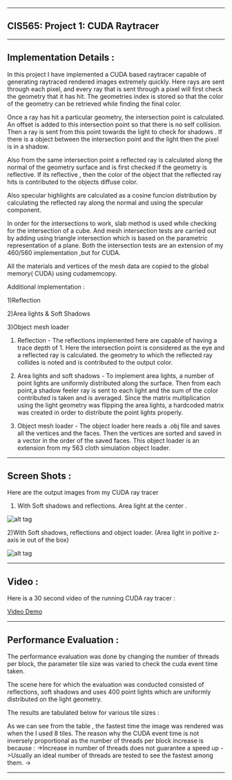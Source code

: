 -------------------------------------------------------------------------------
CIS565: Project 1: CUDA Raytracer
-------------------------------------------------------------------------------

-------------------------------------------------------------------------------
Implementation Details :
-------------------------------------------------------------------------------
In this project I have implemented a CUDA based raytracer capable of
generating raytraced rendered images extremely quickly. 
Here rays are sent through each pixel, and every ray that is sent through a pixel 
will first check the geometry that it has hit. The geometries index is stored so
that the color of the geometry can be retrieved while finding the final color.

Once a ray has hit a particular geometry, the intersection point is calculated.
An offset is added to this intersection point so that there is no self collision.
Then a ray is sent from this point towards the light to check for shadows . 
If there is a object between the intersection point and the light then the pixel 
is in a shadow.

Also from the same intersection point a reflected ray is calculated along the 
normal of the geometry surface and is first checked if the geometry is reflective.
If its reflective , then the color of the object that the reflected ray hits is 
contributed to the objects diffuse color.

Also specular highlights are calculated as a cosine funcion distribution by 
calculating the reflected ray along the normal and using the specular component.

In order for the intersections to work, slab method is used while checking for 
the intersection of a cube. And mesh intersection tests are carried out by 
adding using triangle intersection which is based on the parametric 
representation of a plane. Both the intersection tests are an extension of my
460/560 implementation ,but for CUDA.

All the materials and vertices of the mesh data are copied to the global memory( CUDA)
using cudamemcopy. 

Additional implementation : 

1)Reflection 

2)Area lights & Soft Shadows

3)Object mesh loader 


1) Reflection - The reflections implemented here are capable of having a trace depth
   of 1. Here the intersection point is considered as the eye and a reflected ray is 
   calculated. the geometry to which the reflected ray collides is noted and is 
   contributed to the output color.
   
2) Area lights and soft shadows - To implement area lights, a number of point lights
   are uniformly distributed along the surface. Then from each point,a shadow feeler
   ray is sent to each light and the sum of the color contributed is taken and is
   averaged. Since the matrix multiplication using the light geometry was flipping
   the area lights, a hardcoded matrix was created in order to distribute the point
   lights properly.
   
3) Object mesh loader - The object loader here reads a .obj file and saves all the 
   vertices and the faces. Then the vertices are sorted and saved in a vector in the
   order of the saved faces. This object loader is an extension from my 563 cloth 
   simulation object loader. 



-------------------------------------------------------------------------------
Screen Shots :
-------------------------------------------------------------------------------
Here are the output images from my CUDA ray tracer 

1) With Soft shadows and reflections. Area light at the center .


![alt tag](https://raw.github.com/vivreddy/Project1-RayTracer/master/renders/1.png)




2)With Soft shadows, reflections and object loader.
(Area light in poitive z-axis ie out of the box)


![alt tag](https://raw.github.com/vivreddy/Project1-RayTracer/master/renders/3.png)




-------------------------------------------------------------------------------
Video :
-------------------------------------------------------------------------------
Here is a 30 second video of the running CUDA ray tracer : 


[Video Demo](http://youtu.be/7nRIo22uiFM)





-------------------------------------------------------------------------------
Performance Evaluation : 
-------------------------------------------------------------------------------
The performance evaluation was done by changing the number of threads per block,
the parameter tile size was varied to check the cuda event time taken.

The scene here for which the evaluation was conducted consisted of reflections,
soft shadows and uses 400 point lights which are uniformly distributed on the
light geometry. 

The results are tabulated below for various tile sizes : 

As we can see from the table , the fastest time the image was rendered was when 
the I used 8 tiles. The reason why the CUDA event time is not inversely 
proportional as the number of threads per block increase is because :
->Increase in number of threads does not guarantee a speed up
->Usually an ideal number of threads are tested to see the fastest among them.
->




-------------------------------------------------------------------------------

